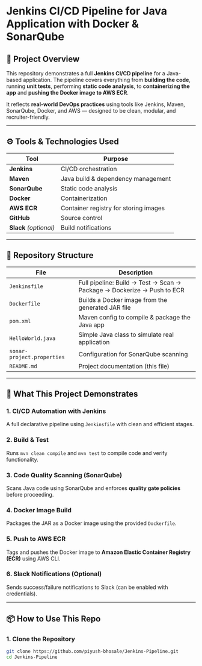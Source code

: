 # Jenkins CI/CD Pipeline for Java Application with Docker & SonarQube

## 🚀 Project Overview

This repository demonstrates a full **Jenkins CI/CD pipeline** for a Java-based application. The pipeline covers everything from **building the code**, running **unit tests**, performing **static code analysis**, to **containerizing the app** and **pushing the Docker image to AWS ECR**.

It reflects **real-world DevOps practices** using tools like Jenkins, Maven, SonarQube, Docker, and AWS — designed to be clean, modular, and recruiter-friendly.

---

## ⚙️ Tools & Technologies Used

| Tool        | Purpose                                  |
|-------------|-------------------------------------------|
| **Jenkins** | CI/CD orchestration                      |
| **Maven**   | Java build & dependency management       |
| **SonarQube** | Static code analysis                   |
| **Docker**  | Containerization                         |
| **AWS ECR** | Container registry for storing images    |
| **GitHub**  | Source control                           |
| **Slack** *(optional)* | Build notifications           |

---

## 📁 Repository Structure

| File                  | Description |
|-----------------------|-------------|
| `Jenkinsfile`         | Full pipeline: Build → Test → Scan → Package → Dockerize → Push to ECR |
| `Dockerfile`          | Builds a Docker image from the generated JAR file |
| `pom.xml`             | Maven config to compile & package the Java app |
| `HelloWorld.java`     | Simple Java class to simulate real application |
| `sonar-project.properties` | Configuration for SonarQube scanning |
| `README.md`           | Project documentation (this file) |

---

## 🧪 What This Project Demonstrates

### **1. CI/CD Automation with Jenkins**
A full declarative pipeline using `Jenkinsfile` with clean and efficient stages.

### **2. Build & Test**
Runs `mvn clean compile` and `mvn test` to compile code and verify functionality.

### **3. Code Quality Scanning (SonarQube)**
Scans Java code using SonarQube and enforces **quality gate policies** before proceeding.

### **4. Docker Image Build**
Packages the JAR as a Docker image using the provided `Dockerfile`.

### **5. Push to AWS ECR**
Tags and pushes the Docker image to **Amazon Elastic Container Registry (ECR)** using AWS CLI.

### **6. Slack Notifications (Optional)**
Sends success/failure notifications to Slack (can be enabled with credentials).

---

## 📦 How to Use This Repo

### **1. Clone the Repository**
```bash
git clone https://github.com/piyush-bhosale/Jenkins-Pipeline.git
cd Jenkins-Pipeline
